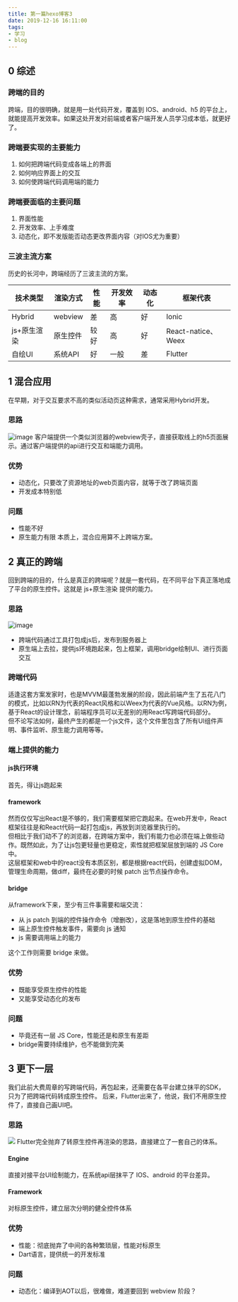 ```yaml
---
title: 第一篇hexo博客3
date: 2019-12-16 16:11:00
tags:
- 学习
- blog
---
```

## 0 综述
### 跨端的目的
跨端，目的很明确，就是用一处代码开发，覆盖到 IOS、android、h5 的平台上，就能提高开发效率。如果这处开发对前端或者客户端开发人员学习成本低，就更好了。
### 跨端要实现的主要能力
1. 如何把跨端代码变成各端上的界面
2. 如何响应界面上的交互
3. 如何使跨端代码调用端的能力
### 跨端要面临的主要问题
1. 界面性能
2. 开发效率、上手难度
3. 动态化，即不发版能否动态更改界面内容（对IOS尤为重要）
### 三波主流方案
历史的长河中，跨端经历了三波主流的方案。

| 技术类型 | 渲染方式 | 性能 | 开发效率 | 动态化 | 框架代表 |
| --- | --- | --- | --- | --- | --- |
| Hybrid | webview | 差 | 高 | 好 | Ionic |
| js+原生渲染 | 原生控件 | 较好 | 高 | 好 | React-natice、Weex |
| 自绘UI | 系统API | 好 | 一般 | 差 | Flutter |


## 1 混合应用
在早期，对于交互要求不高的类似活动页这种需求，通常采用Hybrid开发。
### 思路
![image](http://static.chiyuanyuan.com/63DF3F92-639D-4558-9D37-B6D4E00CF8EB.png)
客户端提供一个类似浏览器的webview壳子，直接获取线上的h5页面展示。通过客户端提供的api进行交互和端能力调用。
### 优势
* 动态化，只要改了资源地址的web页面内容，就等于改了跨端页面
* 开发成本特别低
### 问题
* 性能不好
* 原生能力有限
本质上，混合应用算不上跨端方案。

## 2 真正的跨端
回到跨端的目的，什么是真正的跨端呢？就是一套代码，在不同平台下真正落地成了平台的原生控件。这就是 js+原生渲染 提供的能力。
### 思路
![image](http://static.chiyuanyuan.com/7469CE08-7F7B-4AFD-A5F1-3E6C0B9B0D26.png)
* 跨端代码通过工具打包成js后，发布到服务器上
* 原生端上去拉，提供js环境跑起来，包上框架，调用bridge绘制UI、进行页面交互
### 跨端代码
适逢这套方案发家时，也是MVVM最蓬勃发展的阶段，因此前端产生了五花八门的模式，比如以RN为代表的React风格和以Weex为代表的Vue风格。以RN为例，基于React的设计理念，前端程序员可以无差别的用React写跨端代码部分。    
但不论写法如何，最终产生的都是一个js文件，这个文件里包含了所有UI组件声明、事件监听、原生能力调用等等。
### 端上提供的能力
#### js执行环境
首先，得让js跑起来
#### framework
然而仅仅写出React是不够的，我们需要框架把它跑起来。在web开发中，React框架往往是和React代码一起打包成js，再放到浏览器里执行的。   
但相比于我们动不了的浏览器，在跨端方案中，我们有能力也必须在端上做些动作。既然如此，为了让js包更轻量也更稳定，索性就把框架层放到端的 JS Core 中。  
这层框架和web中的react没有本质区别，都是根据react代码，创建虚拟DOM，管理生命周期，做diff，最终在必要的时候 patch 出节点操作命令。
#### bridge
从framework下来，至少有三件事需要和端交流：
* 从 js patch 到端的控件操作命令（增删改），这是落地到原生控件的基础
* 端上原生控件触发事件，需要向 js 通知
* js 需要调用端上的能力

这个工作则需要 bridge 来做。

### 优势
* 既能享受原生控件的性能
* 又能享受动态化的发布

### 问题
* 毕竟还有一层 JS Core，性能还是和原生有差距
* bridge需要持续维护，也不能做到完美

## 3 更下一层
我们此前大费周章的写跨端代码，再包起来，还需要在各平台建立抹平的SDK，只为了把跨端代码转成原生控件。
后来，Flutter出来了，他说，我们不用原生控件了，直接自己画UI吧。
### 思路
![](http://static.chiyuanyuan.com/63216C7F-D126-4E3F-97AC-CB7234D54FAD.png)
Flutter完全抛弃了转原生控件再渲染的思路，直接建立了一套自己的体系。
#### Engine
直接对接平台UI绘制能力，在系统api层抹平了 IOS、android 的平台差异。
#### Framework
对标原生控件，建立层次分明的健全控件体系

### 优势
* 性能：彻底抛弃了中间的各种繁琐层，性能对标原生
* Dart语言，提供统一的开发标准

### 问题
* 动态化：编译到AOT以后，很难做，难道要回到 webview 阶段？


